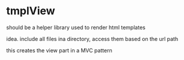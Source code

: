 # tmplView

should be a helper library used to render html templates


idea. include all files ina directory, access them based on the url path

this creates the view part in a MVC pattern